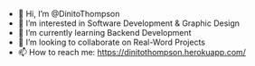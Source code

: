 - 👋 Hi, I’m @DinitoThompson
- 👀 I’m interested in Software Development & Graphic Design
- 🌱 I’m currently learning Backend Development
- 💞️ I’m looking to collaborate on Real-Word Projects
- 📫 How to reach me: https://dinitothompson.herokuapp.com/

<!---
DinitoThompson/DinitoThompson is a ✨ special ✨ repository because its `README.md` (this file) appears on your GitHub profile.
You can click the Preview link to take a look at your changes.
--->
